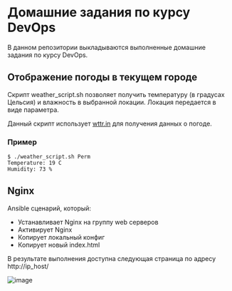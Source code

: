 # Домашние задания по курсу DevOps
В данном репозитории выкладываются выполненные домашние задания по курсу DevOps.

## Отображение погоды в текущем городе
Скрипт weather_script.sh позволяет получить температуру (в градусах Цельсия) и влажность в выбранной локации. Локация передается
в виде параметра. 

Данный скрипт использует [wttr.in](https://github.com/chubin/wttr.in) для получения данных о погоде.
### Пример
```
$ ./weather_script.sh Perm
Temperature: 19 C
Humidity: 73 %
```

## Nginx
Ansible сценарий, который: 
- Устанавливает Nginx на группу web серверов
- Активирует Nginx
- Копирует локальный конфиг
- Копирует новый index.html

В результате выполнения доступна следующая страница по адресу http://ip_host/


![image](https://user-images.githubusercontent.com/47751026/121514522-8df19880-ca05-11eb-897f-32591ac481b1.png)

